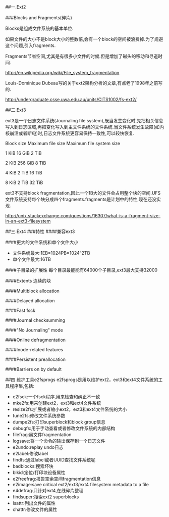 ##一.Ext2

###Blocks and Fragments(碎片)

Blocks是组成文件系统的基本单位.

如果文件的大小不是block大小的整数倍,会有一个block的空间被浪费掉.为了规避这个问题,引入fragments.

Fragments节省空间,尤其是有很多小文件的时候.但是增加了磁头的移动和寻道时间.

http://en.wikipedia.org/wiki/File_system_fragmentation

Louis-Dominique Dubeau写的关于ext2架构分析的文章,有点老了1998年之前写的.

http://undergraduate.csse.uwa.edu.au/units/CITS1002/fs-ext2/

##二.Ext3

ext3是一个日志文件系统(Journaling file system),既当发生变化时,先把相关信息写入到日志区域,再把变化写入到主文件系统的文件系统.当文件系统发生故障(如内核崩溃或者断电)时,日志文件系统更容易保持一致性,可以较快恢复.

Block size 	Maximum file size 	Maximum file system size

1 KiB 	16 GiB 	2 TiB

2 KiB 	256 GiB 	8 TiB

4 KiB 	2 TiB 	16 TiB

8 KiB 	2 TiB 	32 TiB

ext3不支持block fragmentation,因此一个1B大的文件会占用整个块的空间.UFS文件系统支持每个块分成四个fragments.fragments是计划中的特性,现在还没实现.

http://unix.stackexchange.com/questions/16307/what-is-a-fragment-size-in-an-ext3-filesystem

##三.Ext4 
###特性
####兼容ext3

####更大的文件系统和单个文件大小
* 文件系统最大:1EB=1024PB=1024^2TB
* 单个文件最大:16TB

####子目录的扩展性
每个目录最能能有64000个子目录,ext3最大支持32000

####Extents
连续的块

####Multiblock allocation

####Delayed allocation

####Fast fsck

####Journal checksumming 

####"No Journaling" mode 

####Online defragmentation 

####Inode-related features 

####Persistent preallocation 

####Barriers on by default 


##四.维护工具e2fsprogs
e2fsprogs是用以维护ext2，ext3和ext4文件系统的工具程序集,包括:
* e2fsck:一个fsck程序,用来检查和纠正不一致
* mke2fs:用来创建ext2，ext3和ext4文件系统
* resize2fs:扩展或者缩小ext2，ext3和ext4文件系统的大小
* tune2fs:修改文件系统参数
* dumpe2fs:打印superblock和block group信息
* debugfs:用于手动查看或者修改文件系统的内部结构
* filefrag:奥文件fragmentation
* logsave:将一个命令的输出保存到一个日志文件
* e2undo:replay undo日志
* e2label:修改label
* findfs:通过label或者UUID查找文件系统呢
* badblocks:搜索坏块
* blkid:定位/打印块设备属性
* e2freefrag:报告空余空间fragmentation信息
* e2image:save critical ext2/ext3/ext4 filesystem metadata to a file
* e4defrag:只针对ext4,在线碎片整理
* findsuper:搜索ext2 superblocks
* lsattr:列出文件的属性
* chattr:修改文件的属性

